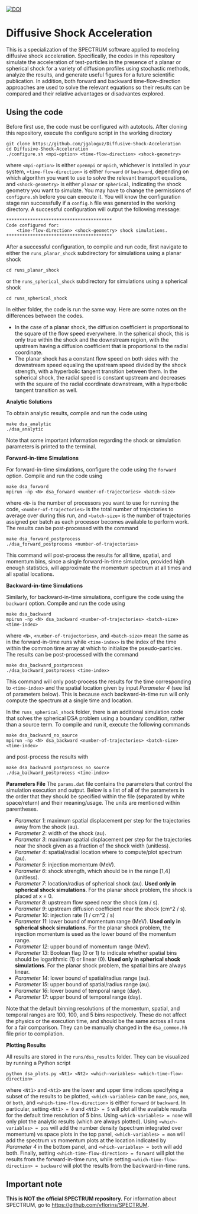 [![DOI](https://zenodo.org/badge/960155157.svg)](https://doi.org/10.5281/zenodo.17049139)

# Diffusive Shock Acceleration

This is a specialization of the SPECTRUM software applied to modeling diffusive shock acceleration. Specifically, the codes in this repository simulate the acceleration of test-particles in the presence of a planar or spherical shock for a variety of diffusion profiles using stochastic methods, analyze the results, and generate useful figures for a future scientific publication. In addition, both forward and backward time-flow-direction approaches are used to solve the relevant equations so their results can be compared and their relative advantages or disadvantes explored.

## Using the code

Before first use, the code must be configured with autotools. After cloning this repository, execute the configure script in the working directory
```
git clone https://github.com/jgaloguz/Diffusive-Shock-Acceleration
cd Diffusive-Shock-Acceleration
./configure.sh <mpi-option> <time-flow-direction> <shock-geometry>
```
where `<mpi-option>` is either `openmpi` or `mpich`, whichever is installed in your system, `<time-flow-direction>` is either `forward` or `backward`, depending on which algorithm you want to use to solve the relevant transport equations, and `<shock-geometry>` is either `planar` or `spherical`, indicating the shock geometry you want to simulate. You may have to change the permissions of `configure.sh` before you can execute it. You will know the configuration stage ran successfully if a `config.h` file was generated in the working directory.
A successful configuration will output the following message:
```
****************************************
Code configured for:
    <time-flow-direction> <shock-geometry> shock simulations.
****************************************
```

After a successful configuration, to compile and run code, first navigate to either the `runs_planar_shock` subdirectory for simulations using a planar shock
```
cd runs_planar_shock
```
or the `runs_spherical_shock` subdirectory for simulations using a spherical shock
```
cd runs_spherical_shock
```
In either folder, the code is run the same way.
Here are some notes on the differences between the codes.

 - In the case of a planar shock, the diffusion coefficient is proportional to the square of the flow speed everywhere. In the spherical shock, this is only true within the shock and the downstream region, with the upstream having a diffusion coefficient that is proportional to the radial coordinate.
 - The planar shock has a constant flow speed on both sides with the downstream speed equaling the upstream speed divided by the shock strength, with a hyperbolic tangent transition between them. In the spherical shock, the radial speed is constant upstream and decreases with the square of the radial coordinate downstream, with a hyperbolic tangent transition as well.

**Analytic Solutions**

To obtain analytic results, compile and run the code using
```
make dsa_analytic
./dsa_analytic
```
Note that some important information regarding the shock or simulation parameters is printed to the terminal.

**Forward-in-time Simulations**

For forward-in-time simulations, configure the code using the `forward` option.
Compile and run the code using
```
make dsa_forward
mpirun -np <N> dsa_forward <number-of-trajectories> <batch-size>
```
where `<N>` is the number of processors you want to use for running the code, `<number-of-trajectories>` is the total number of trajectories to average over during this run, and `<batch-size>` is the number of trajectories assigned per batch as each processor becomes available to perform work.
The results can be post-processed with the command
```
make dsa_forward_postprocess
./dsa_forward_postprocess <number-of-trajectories>
```
This command will post-process the results for all time, spatial, and momentum bins, since a single forward-in-time simulation, provided high enough statistics, will approximate the momentum spectrum at all times and all spatial locations.

**Backward-in-time Simulations**

Similarly, for backward-in-time simulations, configure the code using the `backward` option.
Compile and run the code using
```
make dsa_backward
mpirun -np <N> dsa_backward <number-of-trajectories> <batch-size> <time-index>
```
where `<N>`, `<number-of-trajectories>`, and `<batch-size>` mean the same as in the forward-in-time runs while `<time-index>` is the index of the time within the common time array at which to initialize the pseudo-particles.
The results can be post-processed with the command
```
make dsa_backward_postprocess
./dsa_backward_postprocess <time-index>
```
This command will only post-process the results for the time corresponding to `<time-index>` and the spatial location given by input *Parameter 4* (see list of parameters below).
This is because each backward-in-time run will only compute the spectrum at a single time and location.

In the `runs_spherical_shock` folder, there is an additional simulation code that solves the spherical DSA problem using a boundary condition, rather than a source term.
To compile and run it, execute the following commands
```
make dsa_backward_no_source
mpirun -np <N> dsa_backward <number-of-trajectories> <batch-size> <time-index>
```
and post-process the results with
```
make dsa_backward_postprocess_no_source
./dsa_backward_postprocess <time-index>
```

**Parameters File**
The `params.dat` file contains the parameters that control the simulation execution and output.
Below is a list of all of the parameters in the order that they should be specified within the file (separated by white space/return) and their meaning/usage.
The units are mentioned within parentheses.

 - *Parameter 1*: maximum spatial displacement per step for the trajectories away from the shock (au).
 - *Parameter 2*: width of the shock (au).
 - *Parameter 3*: maximum spatial displacement per step for the trajectories near the shock given as a fraction of the shock width (unitless).
 - *Parameter 4*: spatial/radial location where to compute/plot spectrum (au).
 - *Parameter 5*: injection momentum (MeV).
 - *Parameter 6*: shock strength, which should be in the range [1,4] (unitless).
 - *Parameter 7*: location/radius of spherical shock (au). **Used only in spherical shock simulations**. For the planar shock problem, the shock is placed at x = 0.
 - *Parameter 8*: upstream flow speed near the shock (cm / s).
 - *Parameter 9*: upstream diffusion coefficient near the shock (cm^2 / s).
 - *Parameter 10*: injection rate (1 / cm^2 / s)
 - *Parameter 11*: lower bound of momentum range (MeV). **Used only in spherical shock simulations**. For the planar shock problem, the injection momentum is used as the lower bound of the momentum range.
 - *Parameter 12*: upper bound of momentum range (MeV).
 - *Parameter 13*: Boolean flag (0 or 1) to indicate whether spatial bins should be logarithmic (1) or linear (0). **Used only in spherical shock simulations**. For the planar shock problem, the spatial bins are always linear.
 - *Parameter 14*: lower bound of spatial/radius range (au).
 - *Parameter 15*: upper bound of spatial/radius range (au).
 - *Parameter 16*: lower bound of temporal range (day).
 - *Parameter 17*: upper bound of temporal range (day).

 Note that the default binning resolutions of the momentum, spatial, and temporal ranges are 100, 100, and 5 bins respectively.
 These do not affect the physics or the execution time, and should be the same across all runs for a fair comparison.
 They can be manually changed in the `dsa_common.hh` file prior to compilation.

**Plotting Results**

All results are stored in the `runs/dsa_results` folder.
They can be visualized by running a Python script
```
python dsa_plots.py <Nt1> <Nt2> <which-variables> <which-time-flow-direction>
```
where `<Nt1>` and `<Nt2>` are the lower and upper time indices specifying a subset of the results to be plotted, `<which-variables>` can be `none`, `pos`, `mom`, or `both`, and `<which-time-flow-direction>` is either `forward` or `backward`.
In particular, setting `<Nt1> = 0` and `<Nt2> = 5` will plot all the available results for the default time resolution of 5 bins.
Using `<which-variables> = none` will only plot the analytic results (which are always plotted).
Using `<which-variables> = pos` will add the number density (spectrum integrated over momentum) vs space plots in the top panel, `<which-variables> = mom` will add the spectrum vs momentum plots at the location indicated by *Parameter 4* in the bottom panel, and `<which-variables> = both` will add both.
Finally, setting `<which-time-flow-direction> = forward` will plot the results from the forward-in-time runs, while setting `<which-time-flow-direction> = backward` will plot the results from the backward-in-time runs.

## Important note

**This is NOT the official SPECTRUM repository.** For information about SPECTRUM, go to https://github.com/vflorins/SPECTRUM.
